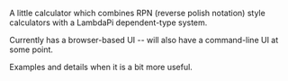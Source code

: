 A little calculator which combines RPN (reverse polish notation) style calculators with a LambdaPi dependent-type system.

Currently has a browser-based UI -- will also have a command-line UI at some point.

Examples and details when it is a bit more useful.

